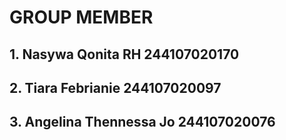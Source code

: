 # GROUP MEMBER

## 1. Nasywa Qonita RH 244107020170
## 2. Tiara Febrianie 244107020097
## 3. Angelina Thennessa Jo 244107020076
